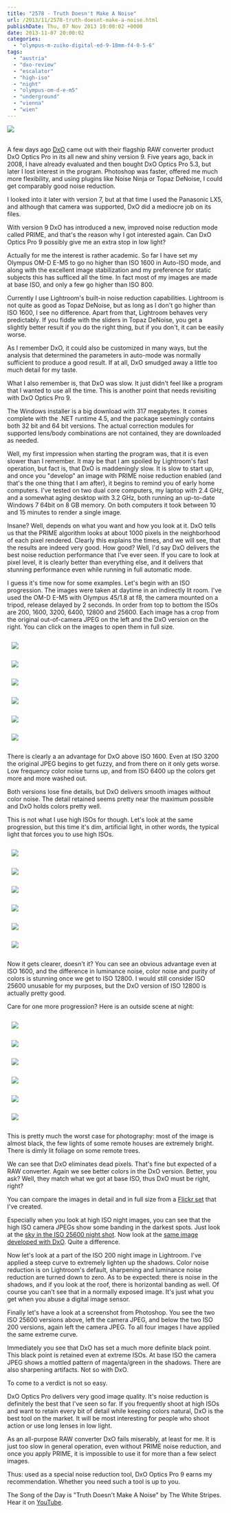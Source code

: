 ```yaml
---
title: "2578 - Truth Doesn't Make A Noise"
url: /2013/11/2578-truth-doesnt-make-a-noise.html
publishDate: Thu, 07 Nov 2013 19:00:02 +0000
date: 2013-11-07 20:00:02
categories: 
  - "olympus-m-zuiko-digital-ed-9-18mm-f4-0-5-6"
tags: 
  - "austria"
  - "dxo-review"
  - "escalator"
  - "high-iso"
  - "night"
  - "olympus-om-d-e-m5"
  - "underground"
  - "vienna"
  - "wien"
---
```

<div class="container">
<div class="center"><a target="_blank" href="https://d25zfm9zpd7gm5.cloudfront.net/1200x1200/2013/20131030_183435_DxO_lr.jpg"><img src="https://d25zfm9zpd7gm5.cloudfront.net/0600x0600/2013/20131030_183435_DxO_lr.jpg" /></a></div>
</div>
<br />

A few days ago <a href="http://www.dxo.com/" target="_blank">DxO</a> came out with their flagship RAW converter product DxO Optics Pro in its all new and shiny version 9. Five years ago, back in 2008, I have already evaluated and then bought DxO Optics Pro 5.3, but later I lost interest in the program. Photoshop was faster, offered me much more flexibility, and using plugins like Noise Ninja or Topaz DeNoise, I could get comparably good noise reduction.

I looked into it later with version 7, but at that time I used the Panasonic LX5, and although that camera was supported, DxO did a mediocre job on its files. 

With version 9 DxO has introduced a new, improved noise reduction mode called PRIME, and that's the reason why I got interested again. Can DxO Optics Pro 9 possibly give me an extra stop in low light?

Actually for me the interest is rather academic. So far I have set my Olympus OM-D E-M5 to go no higher than ISO 1600 in Auto-ISO mode, and along with the excellent image stabilization and my preference for static subjects this has sufficed all the time. In fact most of my images are made at base ISO, and only a few go higher than ISO 800.

Currently I use Lightroom's built-in noise reduction capabilities. Lightroom is not quite as good as Topaz DeNoise, but as long as I don't go higher than ISO 1600, I see no difference. Apart from that, Lightroom behaves very predictably. If you fiddle with the sliders in Topaz DeNoise, you get a slightly better result if you do the right thing, but if you don't, it can be easily worse.

As I remember DxO, it could also be customized in many ways, but the analysis that determined the parameters in auto-mode was normally sufficient to produce a good result. If at all, DxO smudged away a little too much detail for my taste.

What I also remember is, that DxO was slow. It just didn't feel like a program that I wanted to use all the time. This is another point that needs revisiting with DxO Optics Pro 9. 

The Windows installer is a big download with 317 megabytes. It comes complete with the .NET runtime 4.5, and the package seemingly contains both 32 bit and 64 bit versions. The actual correction modules for supported lens/body combinations are not contained, they are downloaded as needed.

Well, my first impression when starting the program was, that it is even slower than I remember. It may be that I am spoiled by Lightroom's fast operation, but fact is, that DxO is maddeningly slow. It is slow to start up, and once you "develop" an image with PRIME noise reduction enabled (and that's the one thing that I am after), it begins to remind you of early home computers. I've tested on two dual core computers, my laptop with 2.4 GHz, and a somewhat aging desktop with 3.2 GHz, both running an up-to-date Windows 7 64bit on 8 GB memory. On both computers it took between 10 and 15 minutes to render a single image.

Insane? Well, depends on what you want and how you look at it. DxO tells us that the PRIME algorithm looks at about 1000 pixels in the neighborhood of each pixel rendered. Clearly this explains the times, and we will see, that the results are indeed very good. How good? Well, I'd say DxO delivers the best noise reduction performance that I've ever seen. If you care to look at pixel level, it is clearly better than everything else, and it delivers that stunning performance even while running in full automatic mode.

I guess it's time now for some examples. Let's begin with an ISO progression. The images were taken at daytime in an indirectly lit room. I've used the OM-D E-M5 with Olympus 45/1.8 at f8, the camera mounted on a tripod, release delayed by 2 seconds. In order from top to bottom the ISOs are 200, 1600, 3200, 6400, 12800 and 25600. Each image has a crop from the original out-of-camera JPEG on the left and the DxO version on the right. You can click on the images to open them in full size.

<div class="container">
<div class="center"><a target="_blank" href="https://d25zfm9zpd7gm5.cloudfront.net/orig/2013/ISO-00200-BD.png"><img style="margin: 10pt 0px 10pt 10px;" src="https://d25zfm9zpd7gm5.cloudfront.net/orig/2013/ISO-00200-BD.png" /></a><br />
<a target="_blank" href="https://d25zfm9zpd7gm5.cloudfront.net/orig/2013/ISO-01600-BD.png"><img style="margin: 10pt 0px 10pt 10px;" src="https://d25zfm9zpd7gm5.cloudfront.net/orig/2013/ISO-01600-BD.png" /></a><br />
<a target="_blank" href="https://d25zfm9zpd7gm5.cloudfront.net/orig/2013/ISO-03200-BD.png"><img style="margin: 10pt 0px 10pt 10px;" src="https://d25zfm9zpd7gm5.cloudfront.net/orig/2013/ISO-03200-BD.png" /></a><br />
<a target="_blank" href="https://d25zfm9zpd7gm5.cloudfront.net/orig/2013/ISO-06400-BD.png"><img style="margin: 10pt 0px 10pt 10px;" src="https://d25zfm9zpd7gm5.cloudfront.net/orig/2013/ISO-06400-BD.png" /></a><br />
<a target="_blank" href="https://d25zfm9zpd7gm5.cloudfront.net/orig/2013/ISO-12800-BD.png"><img style="margin: 10pt 0px 10pt 10px;" src="https://d25zfm9zpd7gm5.cloudfront.net/orig/2013/ISO-12800-BD.png" /></a><br />
<a target="_blank" href="https://d25zfm9zpd7gm5.cloudfront.net/orig/2013/ISO-25600-BD.png"><img style="margin: 10pt 0px 10pt 10px;" src="https://d25zfm9zpd7gm5.cloudfront.net/orig/2013/ISO-25600-BD.png" /></a><br />
</div>
</div>

There is clearly a an advantage for DxO above ISO 1600. Even at ISO 3200 the original JPEG begins to get fuzzy, and from there on it only gets worse. Low frequency color noise turns up, and from ISO 6400 up the colors get more and more washed out. 

Both versions lose fine details, but DxO delivers smooth images without color noise. The detail retained seems pretty near the maximum possible and DxO holds colors pretty well.

This is not what I use high ISOs for though. Let's look at the same progression, but this time it's dim, artificial light, in other words, the typical light that forces you to use high ISOs.

<div class="container">
<div class="center"><a target="_blank" href="https://d25zfm9zpd7gm5.cloudfront.net/orig/2013/ISO-00200-BN.png"><img style="margin: 10pt 0px 10pt 10px;" src="https://d25zfm9zpd7gm5.cloudfront.net/orig/2013/ISO-00200-BN.png" /></a><br />
<a target="_blank" href="https://d25zfm9zpd7gm5.cloudfront.net/orig/2013/ISO-01600-BN.png"><img style="margin: 10pt 0px 10pt 10px;" src="https://d25zfm9zpd7gm5.cloudfront.net/orig/2013/ISO-01600-BN.png" /></a><br />
<a target="_blank" href="https://d25zfm9zpd7gm5.cloudfront.net/orig/2013/ISO-03200-BN.png"><img style="margin: 10pt 0px 10pt 10px;" src="https://d25zfm9zpd7gm5.cloudfront.net/orig/2013/ISO-03200-BN.png" /></a><br />
<a target="_blank" href="https://d25zfm9zpd7gm5.cloudfront.net/orig/2013/ISO-06400-BN.png"><img style="margin: 10pt 0px 10pt 10px;" src="https://d25zfm9zpd7gm5.cloudfront.net/orig/2013/ISO-06400-BN.png" /></a><br />
<a target="_blank" href="https://d25zfm9zpd7gm5.cloudfront.net/orig/2013/ISO-12800-BN.png"><img style="margin: 10pt 0px 10pt 10px;" src="https://d25zfm9zpd7gm5.cloudfront.net/orig/2013/ISO-12800-BN.png" /></a><br />
<a target="_blank" href="https://d25zfm9zpd7gm5.cloudfront.net/orig/2013/ISO-25600-BN.png"><img style="margin: 10pt 0px 10pt 10px;" src="https://d25zfm9zpd7gm5.cloudfront.net/orig/2013/ISO-25600-BN.png" /></a><br />
</div>
</div>

Now it gets clearer, doesn't it? You can see an obvious advantage even at ISO 1600, and the difference in luminance noise, color noise and purity of colors is stunning once we get to ISO 12800. I would still consider ISO 25600 unusable for my purposes, but the DxO version of ISO 12800 is actually pretty good.

Care for one more progression? Here is an outside scene at night:

<div class="container">
<div class="center"><a target="_blank" href="https://d25zfm9zpd7gm5.cloudfront.net/orig/2013/ISO-00200-LN.png"><img style="margin: 10pt 0px 10pt 10px;" src="https://d25zfm9zpd7gm5.cloudfront.net/orig/2013/ISO-00200-LN.png" /></a><br />
<a target="_blank" href="https://d25zfm9zpd7gm5.cloudfront.net/orig/2013/ISO-01600-LN.png"><img style="margin: 10pt 0px 10pt 10px;" src="https://d25zfm9zpd7gm5.cloudfront.net/orig/2013/ISO-01600-LN.png" /></a><br />
<a target="_blank" href="https://d25zfm9zpd7gm5.cloudfront.net/orig/2013/ISO-03200-LN.png"><img style="margin: 10pt 0px 10pt 10px;" src="https://d25zfm9zpd7gm5.cloudfront.net/orig/2013/ISO-03200-LN.png" /></a><br />
<a target="_blank" href="https://d25zfm9zpd7gm5.cloudfront.net/orig/2013/ISO-06400-LN.png"><img style="margin: 10pt 0px 10pt 10px;" src="https://d25zfm9zpd7gm5.cloudfront.net/orig/2013/ISO-06400-LN.png" /></a><br />
<a target="_blank" href="https://d25zfm9zpd7gm5.cloudfront.net/orig/2013/ISO-12800-LN.png"><img style="margin: 10pt 0px 10pt 10px;" src="https://d25zfm9zpd7gm5.cloudfront.net/orig/2013/ISO-12800-LN.png" /></a><br />
<a target="_blank" href="https://d25zfm9zpd7gm5.cloudfront.net/orig/2013/ISO-25600-LN.png"><img style="margin: 10pt 0px 10pt 10px;" src="https://d25zfm9zpd7gm5.cloudfront.net/orig/2013/ISO-25600-LN.png" /></a><br />
</div>
</div>

This is pretty much the worst case for photography: most of the image is almost black, the few lights of some remote houses are extremely bright. There is dimly lit foliage on some remote trees.

We can see that DxO eliminates dead pixels. That's fine but expected of a RAW converter. Again we see better colors in the DxO version. Better, you ask? Well, they match what we got at base ISO, thus DxO must be right, right?

You can compare the images in detail and in full size from a <a href="http://www.flickr.com/photos/amanessinger/sets/72157637395775183/" target="_blank">Flickr set</a> that I've created.

Especially when you look at high ISO night images, you can see that the high ISO camera JPEGs show some banding in the darkest spots. Just look at the <a href="http://www.flickr.com/photos/amanessinger/10499722473/in/set-72157637395775183" target="_blank">sky in the ISO 25600 night shot</a>. Now look at the <a href="http://www.flickr.com/photos/amanessinger/10499509684/in/set-72157637395775183/" target="_blank">same image developed with DxO</a>. Quite a difference.

<a target="_blank" href="https://d25zfm9zpd7gm5.cloudfront.net/orig/2013/20131024_201527_curves_lightroom.png"><img style="margin: 0pt 0px 0pt 10px; float: right;" src="https://d25zfm9zpd7gm5.cloudfront.net/0150x0150/2013/20131024_201527_curves_lightroom.jpg" alt="" border="0" /></a> Now let's look at a part of the ISO 200 night image in Lightroom. I've applied a steep curve to extremely lighten up the shadows. Color noise reduction is on Lightroom's default, sharpening and luminance noise reduction are turned down to zero. As to be expected: there is noise in the shadows, and if you look at the roof, there is horizontal banding as well. Of course you can't see that in a normally exposed image. It's just what you get when you abuse a digital image sensor.

<a target="_blank" href="https://d25zfm9zpd7gm5.cloudfront.net/orig/2013/20131024_201527_curves_comparison.png"><img style="margin: 0pt 10px 0pt 0px; float: left;" src="https://d25zfm9zpd7gm5.cloudfront.net/0150x0150/2013/20131024_201527_curves_comparison.jpg" alt="" border="0" /></a> Finally let's have a look at a screenshot from Photoshop. You see the two ISO 25600 versions above, left the camera JPEG, and below the two ISO 200 versions, again left the camera JPEG. To all four images I have applied the same extreme curve.

Immediately you see that DxO has set a much more definite black point. This black point is retained even at extreme ISOs. At base ISO the camera JPEG shows a mottled pattern of magenta/green in the shadows. There are also sharpening artifacts. Not so with DxO.

To come to a verdict is not so easy. 

DxO Optics Pro delivers very good image quality. It's noise reduction is definitely the best that I've seen so far. If you frequently shoot at high ISOs and want to retain every bit of detail while keeping colors natural, DxO is the best tool on the market. It will be most interesting for people who shoot action or use long lenses in low light.

 As an all-purpose RAW converter DxO fails miserably, at least for me. It is just too slow in general operation, even without PRIME noise reduction, and once you apply PRIME, it is impossible to use it for more than a few select images.

Thus: used as a special noise reduction tool, DxO Optics Pro 9 earns my recommendation. Whether you need such a tool is up to you.

The Song of the Day is "Truth Doesn't Make A Noise" by The White Stripes. Hear it on <a href="http://www.youtube.com/watch?v=KkpoXBbOAS8" target="_blank">YouTube</a>.

